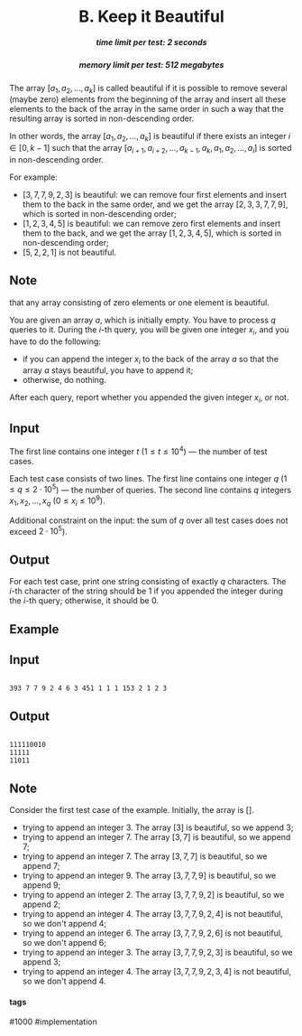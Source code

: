 <h1 style='text-align: center;'> B. Keep it Beautiful</h1>

<h5 style='text-align: center;'>time limit per test: 2 seconds</h5>
<h5 style='text-align: center;'>memory limit per test: 512 megabytes</h5>

The array $[a_1, a_2, \dots, a_k]$ is called beautiful if it is possible to remove several (maybe zero) elements from the beginning of the array and insert all these elements to the back of the array in the same order in such a way that the resulting array is sorted in non-descending order.

In other words, the array $[a_1, a_2, \dots, a_k]$ is beautiful if there exists an integer $i \in [0, k-1]$ such that the array $[a_{i+1}, a_{i+2}, \dots, a_{k-1}, a_k, a_1, a_2, \dots, a_i]$ is sorted in non-descending order.

For example:

* $[3, 7, 7, 9, 2, 3]$ is beautiful: we can remove four first elements and insert them to the back in the same order, and we get the array $[2, 3, 3, 7, 7, 9]$, which is sorted in non-descending order;
* $[1, 2, 3, 4, 5]$ is beautiful: we can remove zero first elements and insert them to the back, and we get the array $[1, 2, 3, 4, 5]$, which is sorted in non-descending order;
* $[5, 2, 2, 1]$ is not beautiful.

## Note

 that any array consisting of zero elements or one element is beautiful.

You are given an array $a$, which is initially empty. You have to process $q$ queries to it. During the $i$-th query, you will be given one integer $x_i$, and you have to do the following:

* if you can append the integer $x_i$ to the back of the array $a$ so that the array $a$ stays beautiful, you have to append it;
* otherwise, do nothing.

After each query, report whether you appended the given integer $x_i$, or not.

## Input

The first line contains one integer $t$ ($1 \le t \le 10^4$) — the number of test cases.

Each test case consists of two lines. The first line contains one integer $q$ ($1 \le q \le 2 \cdot 10^5$) — the number of queries. The second line contains $q$ integers $x_1, x_2, \dots, x_q$ ($0 \le x_i \le 10^9$).

Additional constraint on the input: the sum of $q$ over all test cases does not exceed $2 \cdot 10^5$).

## Output

For each test case, print one string consisting of exactly $q$ characters. The $i$-th character of the string should be 1 if you appended the integer during the $i$-th query; otherwise, it should be 0.

## Example

## Input


```

393 7 7 9 2 4 6 3 451 1 1 1 153 2 1 2 3
```
## Output


```

111110010
11111
11011

```
## Note

Consider the first test case of the example. Initially, the array is $[]$.

* trying to append an integer $3$. The array $[3]$ is beautiful, so we append $3$;
* trying to append an integer $7$. The array $[3, 7]$ is beautiful, so we append $7$;
* trying to append an integer $7$. The array $[3, 7, 7]$ is beautiful, so we append $7$;
* trying to append an integer $9$. The array $[3, 7, 7, 9]$ is beautiful, so we append $9$;
* trying to append an integer $2$. The array $[3, 7, 7, 9, 2]$ is beautiful, so we append $2$;
* trying to append an integer $4$. The array $[3, 7, 7, 9, 2, 4]$ is not beautiful, so we don't append $4$;
* trying to append an integer $6$. The array $[3, 7, 7, 9, 2, 6]$ is not beautiful, so we don't append $6$;
* trying to append an integer $3$. The array $[3, 7, 7, 9, 2, 3]$ is beautiful, so we append $3$;
* trying to append an integer $4$. The array $[3, 7, 7, 9, 2, 3, 4]$ is not beautiful, so we don't append $4$.


#### tags 

#1000 #implementation 